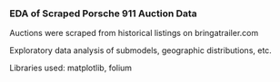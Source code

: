 ### EDA of Scraped Porsche 911 Auction Data

Auctions were scraped from historical listings on bringatrailer.com

Exploratory data analysis of submodels, geographic distributions, etc.

Libraries used: matplotlib, folium
